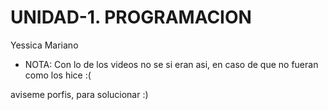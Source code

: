 # UNIDAD-1. PROGRAMACION
Yessica Mariano
- NOTA:
Con lo de los videos no se si eran asi, en caso de que no fueran como los hice :(

aviseme porfis, para solucionar  :)
